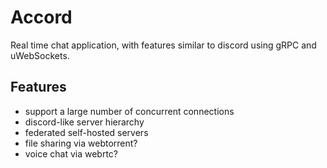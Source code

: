 # Accord
Real time chat application, with features similar to discord using gRPC and uWebSockets.

## Features
- support a large number of concurrent connections
- discord-like server hierarchy
- federated self-hosted servers
- file sharing via webtorrent?
- voice chat via webrtc?
